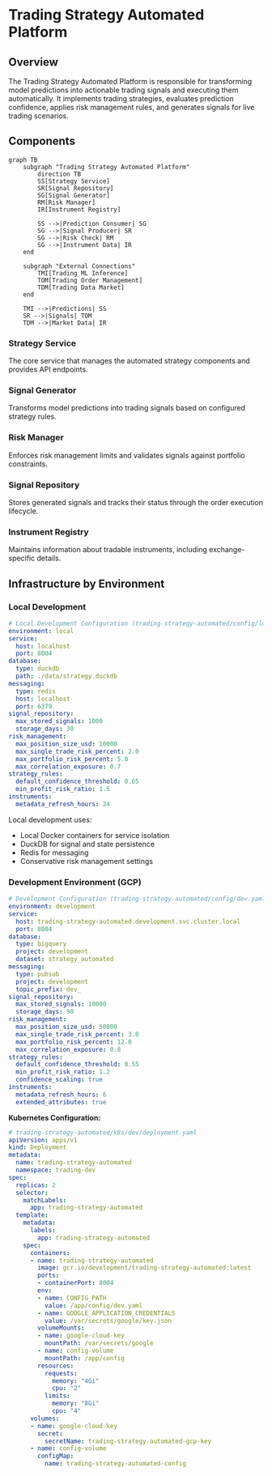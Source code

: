 # Trading Strategy Automated Platform

## Overview

The Trading Strategy Automated Platform is responsible for transforming model predictions into actionable trading signals and executing them automatically. It implements trading strategies, evaluates prediction confidence, applies risk management rules, and generates signals for live trading scenarios.

## Components

```mermaid
graph TB
    subgraph "Trading Strategy Automated Platform"
        direction TB
        SS[Strategy Service]
        SR[Signal Repository]
        SG[Signal Generator]
        RM[Risk Manager]
        IR[Instrument Registry]
        
        SS -->|Prediction Consumer| SG
        SG -->|Signal Producer| SR
        SG -->|Risk Check| RM
        SG -->|Instrument Data| IR
    end
    
    subgraph "External Connections"
        TMI[Trading ML Inference]
        TOM[Trading Order Management]
        TDM[Trading Data Market]
    end
    
    TMI -->|Predictions| SS
    SR -->|Signals| TOM
    TDM -->|Market Data| IR
```

### Strategy Service

The core service that manages the automated strategy components and provides API endpoints.

### Signal Generator

Transforms model predictions into trading signals based on configured strategy rules.

### Risk Manager

Enforces risk management limits and validates signals against portfolio constraints.

### Signal Repository

Stores generated signals and tracks their status through the order execution lifecycle.

### Instrument Registry

Maintains information about tradable instruments, including exchange-specific details.

## Infrastructure by Environment

### Local Development

```yaml
# Local Development Configuration (trading-strategy-automated/config/local.yaml)
environment: local
service:
  host: localhost
  port: 8004
database:
  type: duckdb
  path: ./data/strategy.duckdb
messaging:
  type: redis
  host: localhost
  port: 6379
signal_repository:
  max_stored_signals: 1000
  storage_days: 30
risk_management:
  max_position_size_usd: 10000
  max_single_trade_risk_percent: 2.0
  max_portfolio_risk_percent: 5.0
  max_correlation_exposure: 0.7
strategy_rules:
  default_confidence_threshold: 0.65
  min_profit_risk_ratio: 1.5
instruments:
  metadata_refresh_hours: 24
```

Local development uses:
- Local Docker containers for service isolation
- DuckDB for signal and state persistence
- Redis for messaging
- Conservative risk management settings

### Development Environment (GCP)

```yaml
# Development Configuration (trading-strategy-automated/config/dev.yaml)
environment: development
service:
  host: trading-strategy-automated.development.svc.cluster.local
  port: 8004
database:
  type: bigquery
  project: development
  dataset: strategy_automated
messaging:
  type: pubsub
  project: development
  topic_prefix: dev_
signal_repository:
  max_stored_signals: 10000
  storage_days: 90
risk_management:
  max_position_size_usd: 50000
  max_single_trade_risk_percent: 3.0
  max_portfolio_risk_percent: 12.0
  max_correlation_exposure: 0.8
strategy_rules:
  default_confidence_threshold: 0.55
  min_profit_risk_ratio: 1.2
  confidence_scaling: true
instruments:
  metadata_refresh_hours: 6
  extended_attributes: true
```

**Kubernetes Configuration:**

```yaml
# trading-strategy-automated/k8s/dev/deployment.yaml
apiVersion: apps/v1
kind: Deployment
metadata:
  name: trading-strategy-automated
  namespace: trading-dev
spec:
  replicas: 2
  selector:
    matchLabels:
      app: trading-strategy-automated
  template:
    metadata:
      labels:
        app: trading-strategy-automated
    spec:
      containers:
      - name: trading-strategy-automated
        image: gcr.io/development/trading-strategy-automated:latest
        ports:
        - containerPort: 8004
        env:
        - name: CONFIG_PATH
          value: /app/config/dev.yaml
        - name: GOOGLE_APPLICATION_CREDENTIALS
          value: /var/secrets/google/key.json
        volumeMounts:
        - name: google-cloud-key
          mountPath: /var/secrets/google
        - name: config-volume
          mountPath: /app/config
        resources:
          requests:
            memory: "4Gi"
            cpu: "2"
          limits:
            memory: "8Gi"
            cpu: "4"
      volumes:
      - name: google-cloud-key
        secret:
          secretName: trading-strategy-automated-gcp-key
      - name: config-volume
        configMap:
          name: trading-strategy-automated-config
``` 